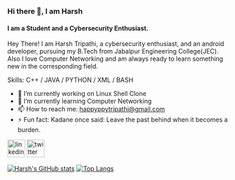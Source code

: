 ### Hi there 👋, I am Harsh
#### I am a Student and a Cybersecurity Enthusiast.
Hey There! I am Harsh Tripathi, a cybersecurity enthusiast, and an android developer, pursuing my B.Tech from Jabalpur Engineering College(JEC).
Also I love Computer Networking and am always ready to learn something new in the corresponding field.

Skills: C++ / JAVA / PYTHON / XML / BASH

- 🔭 I’m currently working on Linux Shell Clone 
- 🌱 I’m currently learning Computer Networking 
- 📫 How to reach me: happyppytripathi@gmail.com 
- ⚡ Fun fact: Kadane once said: Leave the past behind when it becomes a burden. 


[<img src='https://cdn.jsdelivr.net/npm/simple-icons@3.0.1/icons/linkedin.svg' alt='linkedin' height='40'>](https://www.linkedin.com/in/harsh-tripathi-3a603417a/)  [<img src='https://cdn.jsdelivr.net/npm/simple-icons@3.0.1/icons/twitter.svg' alt='twitter' height='40'>](https://twitter.com/Happy_2008_)  



[![Harsh's GitHub stats](https://github-readme-stats.vercel.app/api?username=happy-t&show_icons=true&theme=radical)](https://github.com/anuraghazra/github-readme-stats)  [![Top Langs](https://github-readme-stats.vercel.app/api/top-langs/?username=happy-t&layout=compact&theme=radical)](https://github.com/anuraghazra/github-readme-stats)
